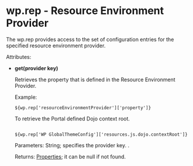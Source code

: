# wp.rep - Resource Environment Provider 

The wp.rep provides access to the set of configuration entries for the specified resource environment provider.

Attributes:

-   **get\(provider key\)**

    Retrieves the property that is defined in the Resource Environment Provider.

    Example:

    ```
    ${wp.rep['resourceEnvironmentProvider']['property']}
    ```

    To retrieve the Portal defined Dojo context root.

    ```
    
    ${wp.rep['WP GlobalThemeConfig']['resources.js.dojo.contextRoot']}
    ```

    Parameters: String; specifies the provider key. .

    Returns: [Properties](themeopt_el_bean_prop.md); it can be null if not found.


